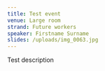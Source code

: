 ```yaml
---
title: Test event
venue: Large room
strand: Future workers
speaker: Firstname Surname
slides: /uploads/img_0063.jpg
---
```

Test description
